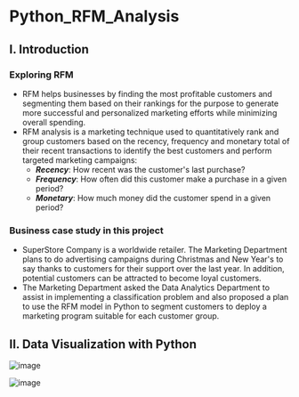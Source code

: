 # Python_RFM_Analysis
## I. Introduction
### Exploring RFM
- RFM helps businesses by finding the most profitable customers and segmenting them based on their rankings for the purpose to generate more successful and personalized marketing efforts while minimizing overall spending.
- RFM analysis is a marketing technique used to quantitatively rank and group customers based on the recency, frequency and monetary total of their recent transactions to identify the best customers and perform targeted marketing campaigns:
  - ***Recency***: How recent was the customer's last purchase?
  - ***Frequency***: How often did this customer make a purchase in a given period?
  - ***Monetary***: How much money did the customer spend in a given period?

### Business case study in this project
- SuperStore Company is a worldwide retailer. The Marketing Department plans to do advertising campaigns during Christmas and New Year's to say thanks to customers for their support over the last year. In addition, potential customers can be attracted to become loyal customers.
- The Marketing Department asked the Data Analytics Department to assist in implementing a classification problem and also proposed a plan to use the RFM model in Python to segment customers to deploy a marketing program suitable for each customer group.

## II. Data Visualization with Python

![image](https://github.com/MinhAnh99/Python_RFM_Analysis/assets/74374068/5d98bd71-eed5-453a-a366-014a1c3bf65f)

![image](https://github.com/MinhAnh99/Python_RFM_Analysis/assets/74374068/299423fb-9a2c-44c0-8a88-fd2e773d8c7a)
